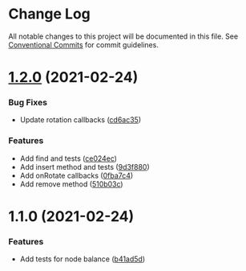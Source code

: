 # Change Log

All notable changes to this project will be documented in this file.
See [Conventional Commits](https://conventionalcommits.org) for commit guidelines.

# [1.2.0](https://github.com/js-structured/structured/compare/@structured/weight-balanced-tree@1.1.0...@structured/weight-balanced-tree@1.2.0) (2021-02-24)


### Bug Fixes

* Update rotation callbacks ([cd6ac35](https://github.com/js-structured/structured/commit/cd6ac351ae35ba01048d4cf684a04bd42908e7b2))


### Features

* Add find and tests ([ce024ec](https://github.com/js-structured/structured/commit/ce024ec063a9ef9cb3d162ef39032d48300834b4))
* Add insert method and tests ([9d3f880](https://github.com/js-structured/structured/commit/9d3f88040e8975e3f75b515f4999be1bdfcadbf7))
* Add onRotate callbacks ([0fba7c4](https://github.com/js-structured/structured/commit/0fba7c471dfafe75a7c9b83e675ab08b4b1c68e9))
* Add remove method ([510b03c](https://github.com/js-structured/structured/commit/510b03c1bd8b1cf522875246982908d1207c3a0e))





# 1.1.0 (2021-02-24)


### Features

* Add tests for node balance ([b41ad5d](https://github.com/js-structured/structured/commit/b41ad5dee439fe8f6807353b83b19ce25c2a1f3e))
